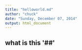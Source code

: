 ```yaml
---
title: "helloworld.md"
author: "chuck"
date: "Sunday, December 07, 2014"
output: html_document
---
```

##  what is this '##'